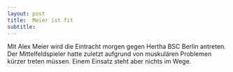 ```yaml
---
layout: post
title:  Meier ist fit
subtitle:  
---
```


Mit Alex Meier wird die Eintracht morgen gegen Hertha BSC Berlin antreten. Der Mittelfeldspieler hatte zuletzt aufgrund von muskulären Problemen kürzer treten müssen. Einem Einsatz steht aber nichts im Wege.


